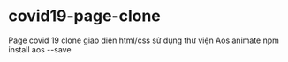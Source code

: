 # covid19-page-clone
Page covid 19 clone giao diện html/css sử dụng thư viện Aos animate 
npm install aos --save 
